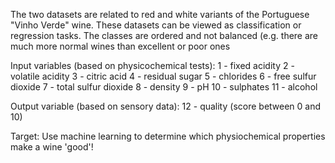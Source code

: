 The two datasets are related to red and white variants of the Portuguese "Vinho Verde" wine. 
These datasets can be viewed as classification or regression tasks. The classes are ordered and not balanced (e.g. there are much more normal wines than excellent or poor ones

Input variables (based on physicochemical tests):
1 - fixed acidity
2 - volatile acidity
3 - citric acid
4 - residual sugar
5 - chlorides
6 - free sulfur dioxide
7 - total sulfur dioxide
8 - density
9 - pH
10 - sulphates
11 - alcohol

Output variable (based on sensory data):
12 - quality (score between 0 and 10)

Target: Use machine learning to determine which physiochemical properties make a wine 'good'!